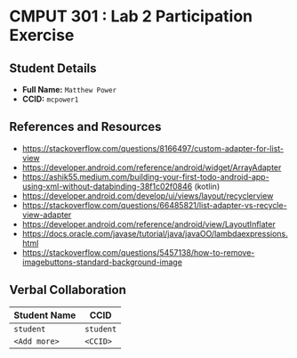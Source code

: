 # CMPUT 301 : Lab 2 Participation Exercise

## Student Details

- **Full Name:** `Matthew Power`
- **CCID:** `mcpower1`

## References and Resources

- https://stackoverflow.com/questions/8166497/custom-adapter-for-list-view
- https://developer.android.com/reference/android/widget/ArrayAdapter
- https://ashik55.medium.com/building-your-first-todo-android-app-using-xml-without-databinding-38f1c02f0846 (kotlin)
- https://developer.android.com/develop/ui/views/layout/recyclerview
- https://stackoverflow.com/questions/66485821/list-adapter-vs-recycle-view-adapter
- https://developer.android.com/reference/android/view/LayoutInflater
- https://docs.oracle.com/javase/tutorial/java/javaOO/lambdaexpressions.html
- https://stackoverflow.com/questions/5457138/how-to-remove-imagebuttons-standard-background-image

## Verbal Collaboration

| Student Name | CCID      |
| ------------ | --------- |
| `student`    | `student` |
| `<Add more>` | `<CCID>`  |
